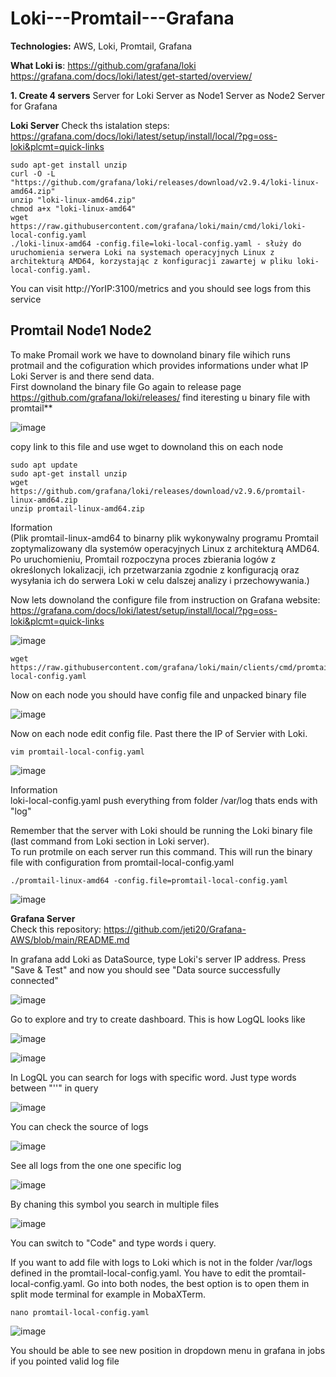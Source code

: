 # Loki---Promtail---Grafana

**Technologies:** AWS, Loki, Promtail, Grafana 

**What Loki is**: https://github.com/grafana/loki   https://grafana.com/docs/loki/latest/get-started/overview/


**1. Create 4 servers**
Server for Loki
Server as Node1
Server as Node2
Server for Grafana

**Loki Server**
Check ths istalation steps: https://grafana.com/docs/loki/latest/setup/install/local/?pg=oss-loki&plcmt=quick-links


```
sudo apt-get install unzip
curl -O -L "https://github.com/grafana/loki/releases/download/v2.9.4/loki-linux-amd64.zip"
unzip "loki-linux-amd64.zip"
chmod a+x "loki-linux-amd64"
wget https://raw.githubusercontent.com/grafana/loki/main/cmd/loki/loki-local-config.yaml
./loki-linux-amd64 -config.file=loki-local-config.yaml - służy do uruchomienia serwera Loki na systemach operacyjnych Linux z architekturą AMD64, korzystając z konfiguracji zawartej w pliku loki-local-config.yaml.
```

You can visit http://YorIP:3100/metrics and you should see logs from this service

## **Promtail Node1 Node2** 

To make Promail work we have to downoland binary file wihich runs protmail and the cofiguration which provides informations under what IP Loki Server is and there send data. 
<br/>First downoland the binary file Go again to release page https://github.com/grafana/loki/releases/ find iteresting  u binary file with promtail**

![image](https://github.com/jeti20/Loki---Promtail---Grafana/assets/61649661/b65fe713-e034-4894-9b78-80f83f803d41)

copy link to this file and use wget to downoland this on each node 
```
sudo apt update
sudo apt-get install unzip
wget https://github.com/grafana/loki/releases/download/v2.9.6/promtail-linux-amd64.zip
unzip promtail-linux-amd64.zip
```
Iformation
<br/>(Plik promtail-linux-amd64 to binarny plik wykonywalny programu Promtail zoptymalizowany dla systemów operacyjnych Linux z architekturą AMD64. Po uruchomieniu, Promtail rozpoczyna proces zbierania logów z określonych lokalizacji, ich przetwarzania zgodnie z konfiguracją oraz wysyłania ich do serwera Loki w celu dalszej analizy i przechowywania.)

Now lets downoland the configure file from instruction on Grafana website: https://grafana.com/docs/loki/latest/setup/install/local/?pg=oss-loki&plcmt=quick-links

![image](https://github.com/jeti20/Loki---Promtail---Grafana/assets/61649661/70e1d09e-82f1-4a28-b89f-7dfaedf11a88)


```
wget https://raw.githubusercontent.com/grafana/loki/main/clients/cmd/promtail/promtail-local-config.yaml
```

Now on each node you should have config file and unpacked binary file

![image](https://github.com/jeti20/Loki---Promtail---Grafana/assets/61649661/022972f4-8c6b-434f-9e0d-5b7ce49f645a)


Now on each node edit config file. Past there the IP of Servier with Loki.

```
vim promtail-local-config.yaml
```

![image](https://github.com/jeti20/Loki---Promtail---Grafana/assets/61649661/88b913cd-580c-4181-b9ab-8304ba8e29bb)

Information
<br/>loki-local-config.yaml push everything from folder /var/log thats ends with "log"

Remember that the server with Loki should be running the Loki binary file (last command from Loki section in Loki server).
<br/>To run protmile on each server run this command. This will run the binary file with configuration from promtail-local-config.yaml
```
./promtail-linux-amd64 -config.file=promtail-local-config.yaml
```

![image](https://github.com/jeti20/Loki---Promtail---Grafana/assets/61649661/b738843b-b0be-4ac8-87a7-705d06785e24)


**Grafana Server**
<br/>Check this repository: https://github.com/jeti20/Grafana-AWS/blob/main/README.md

In grafana add Loki as DataSource, type Loki's server IP address. Press "Save & Test" and now you should see "Data source successfully connected"

![image](https://github.com/jeti20/Loki---Promtail---Grafana/assets/61649661/f285f9af-7e1d-4676-a112-cd171e3c210b)

Go to explore and try to create dashboard. This is how LogQL looks like

![image](https://github.com/jeti20/Loki---Promtail---Grafana/assets/61649661/e4d26c28-8133-4a41-a0fd-6b45da0902bf)

![image](https://github.com/jeti20/Loki---Promtail---Grafana/assets/61649661/cfe35001-f387-4915-87a9-cdb832097d0e)

In LogQL you can search for logs with specific word. Just type words between "''" in query 

![image](https://github.com/jeti20/Loki---Promtail---Grafana/assets/61649661/dc080629-1d6c-485d-bc12-880892d9c6ec)

You can check the source of logs

![image](https://github.com/jeti20/Loki---Promtail---Grafana/assets/61649661/87ef101c-5bdf-48ad-bfdb-c59903d55a59)

See all logs from the one one specific log

![image](https://github.com/jeti20/Loki---Promtail---Grafana/assets/61649661/6777cd9c-df6e-49e2-aca8-f408ffce147e)

By chaning this symbol you search in multiple files

![image](https://github.com/jeti20/Loki---Promtail---Grafana/assets/61649661/c5a5c025-4bee-46ef-a942-20f2cda21a4d)

You can switch to "Code" and type words i query.


If you want to add file with logs to Loki which is not in the folder /var/logs defined in the promtail-local-config.yaml. You have to edit the promtail-local-config.yaml. Go into both nodes, the best option is to open them in split mode terminal for example in MobaXTerm. 
```
nano promtail-local-config.yaml
```
![image](https://github.com/jeti20/Loki---Promtail---Grafana/assets/61649661/75af20cc-7da7-4c16-ae62-ab1d422b8b3e)

You should be able to see new position in dropdown menu in grafana in jobs if you pointed valid log file

